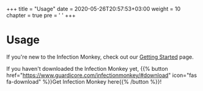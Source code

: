 +++
title = "Usage"
date = 2020-05-26T20:57:53+03:00
weight = 10
chapter = true
pre = '<i class="fas fa-users-cog"></i> '
+++

# Usage

If you're new to the Infection Monkey, check out our [Getting Started](getting-started) page.

If you haven't downloaded the Infection Monkey yet, {{% button href="https://www.guardicore.com/infectionmonkey/#download" icon="fas fa-download" %}}Get Infection Monkey here{{% /button %}}!
